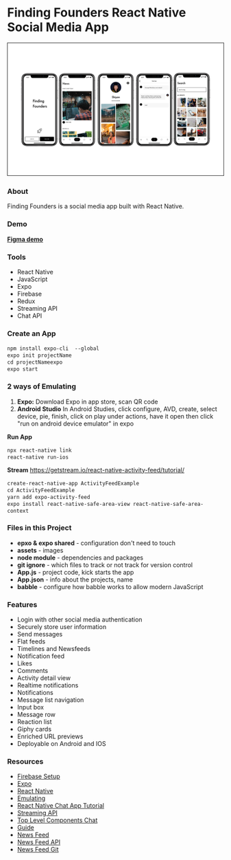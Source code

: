 # Finding Founders React Native Social Media App

<div style="display: inline">
<img src="https://github.com/shiyanboxer/Finding-Founders-React-Native-Social-Media-App/blob/master/appdemo.png" alt="IMAGE ALT TEXT HERE" width="1000" border="1" style="margin-right: 300px" />
</div>

### About
Finding Founders is a social media app built with React Native.

### Demo 
**[Figma demo](https://www.figma.com/proto/tADMBNRb7unxknBxtskRwP/Finding-Founders-App?node-id=0%3A2&scaling=scale-down)**

### Tools
- React Native
- JavaScript
- Expo
- Firebase
- Redux
- Streaming API
- Chat API

### Create an App
```
npm install expo-cli  --global
expo init projectName
cd projectNameexpo 
expo start
```

### 2 ways of Emulating
1. **Expo:** Download Expo in app store, scan QR code
2. **Android Studio** In Android Studies, click configure, AVD, create, select device, pie, finish, click on play under actions, have it open then click "run on android device emulator" in expo

**Run App**
```
npx react-native link
react-native run-ios
```
**Stream**
https://getstream.io/react-native-activity-feed/tutorial/
```
create-react-native-app ActivityFeedExample
cd ActivityFeedExample
yarn add expo-activity-feed
expo install react-native-safe-area-view react-native-safe-area-context
```

### Files in this Project 
- **epxo & expo shared** - configuration don't need to touch
- **assets** - images
- **node module** - dependencies and packages
- **git ignore** - which files to track or not track for version control
- **App.js** - project code, kick starts the app
- **App.json** - info about the projects, name
- **babble** - configure how babble works to allow modern JavaScript

### Features 
- Login with other social media authentication
- Securely store user information
- Send messages
- Flat feeds
- Timelines and Newsfeeds
- Notification feed
- Likes
- Comments
- Activity detail view
- Realtime notifications
- Notifications
- Message list navigation
- Input box
- Message row
- Reaction list
- Giphy cards
- Enriched URL previews
- Deployable on Android and IOS

### Resources
- [Firebase Setup](https://firebase.google.com/docs/web/setup#prerequisites)
- [Expo](https://expo.io/)
- [React Native](https://reactnative.dev/)
- [Emulating](https://www.youtube.com/watch?v=pflXnUNMsNk&list=PL4cUxeGkcC9ixPU-QkScoRBVxtPPzVjrQ&index=2)
- [React Native Chat App Tutorial](https://getstream.io/chat/react-native-chat/tutorial/)
- [Streaming API](https://getstream.io/chat/react-native-chat/tutorial/)
- [Top Level Components Chat](https://getstream.github.io/stream-chat-react-native/) 
- [Guide](https://medium.com/@vishalnarkhede.iitd/slack-clone-with-react-native-part-1-f71a5e6a339f?source=friends_link&sk=b06d7cc0c49bd08bcf398df9c89d48d7)
- [News Feed](https://github.com/GetStream/react-native-activity-feed)
- [News Feed API](https://getstream.io/react-native-activity-feed/tutorial/)
- [News Feed Git](https://github.com/GetStream/react-native-example)
